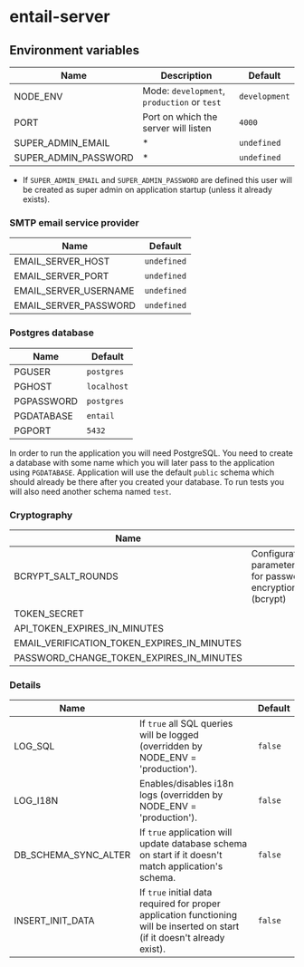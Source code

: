 # entail-server

## Environment variables

Name                                    | Description                                              | Default
----------------------------------------|----------------------------------------------------------|--------
NODE_ENV                                | Mode: `development`, `production` or `test`              | `development`
PORT                                    | Port on which the server will listen                     | `4000`
SUPER_ADMIN_EMAIL                       | *                                                        | `undefined`
SUPER_ADMIN_PASSWORD                    | *                                                        | `undefined`

* If `SUPER_ADMIN_EMAIL` and `SUPER_ADMIN_PASSWORD` are defined this user will be created as super
  admin on application startup (unless it already exists).

### SMTP email service provider

Name                  | Default
----------------------|--------
EMAIL_SERVER_HOST     | `undefined`
EMAIL_SERVER_PORT     | `undefined`
EMAIL_SERVER_USERNAME | `undefined`
EMAIL_SERVER_PASSWORD | `undefined`

### Postgres database

Name       | Default
-----------|---------
PGUSER     | `postgres`
PGHOST     | `localhost`
PGPASSWORD | `postgres`
PGDATABASE | `entail`
PGPORT     | `5432`

In order to run the application you will need PostgreSQL. You need to create a database with some 
name which you will later pass to the application using `PGDATABASE`.  Application will use the 
default `public` schema which should already be there after you created your database. To run tests 
you will also need another schema named `test`.

### Cryptography

Name                                        |                                                          | Default
--------------------------------------------|----------------------------------------------------------|--------
BCRYPT_SALT_ROUNDS                          | Configuration parameter for password encryption (bcrypt) | `10`
TOKEN_SECRET                                |                                                          | `undefined`
API_TOKEN_EXPIRES_IN_MINUTES                |                                                          | `15`
EMAIL_VERIFICATION_TOKEN_EXPIRES_IN_MINUTES |                                                          | `15`
PASSWORD_CHANGE_TOKEN_EXPIRES_IN_MINUTES    |                                                          | `15`

### Details

Name                 |                                                                                                                             | Default
---------------------|-----------------------------------------------------------------------------------------------------------------------------|--------
LOG_SQL              | If `true` all SQL queries will be logged (overridden by NODE_ENV = 'production').                                           | `false`
LOG_I18N             | Enables/disables i18n logs (overridden by NODE_ENV = 'production').                                                         | `false`  
DB_SCHEMA_SYNC_ALTER | If `true` application will update database schema on start if it doesn't match application's schema.                        | `false`
INSERT_INIT_DATA     | If `true` initial data required for proper application functioning will be inserted on start (if it doesn't already exist). | `false`
